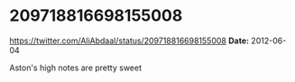 # 209718816698155008
https://twitter.com/AliAbdaal/status/209718816698155008
**Date:** 2012-06-04

Aston's high notes are pretty sweet
